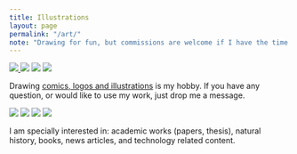 ```yaml
---
title: Illustrations
layout: page
permalink: "/art/"
note: "Drawing for fun, but commissions are welcome if I have the time."
---
```


<div class="ui small images">
    <a href="/art/alonzo-and-lambda/">
    	<img src="/assets/pages/art/alonzo_and_lambda_by_kinow-d5tqvau.png">
    </a>
    <img src="/assets/pages/art/jean-luc-picard-original-size.jpg">
    <img src="/assets/pages/art/daienny-lima-compare.jpg">
    <img src="/assets/pages/art/stink-bug-smaller.png">
</div>

Drawing <a href="http://kinow.deviantart.com/gallery/">comics, logos and illustrations</a>
is my hobby. If you have any question, or would like to use my work,
just drop me a message.

<div class="ui small images">
    <img src="/assets/pages/art/dog.png">
    <img src="/assets/pages/art/o-corvo.png">
    <img src="/assets/pages/art/southern-royal-albatross.png">
    <img src="/assets/pages/art/terra_celta_s_vocal_elcio_by_kinow-dau42sh.png">
</div>

I am specially interested in: academic works (papers, thesis), natural history, books, news articles,
and technology related content.
